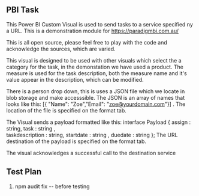 PBI Task
--------
This Power BI Custom Visual is used to send tasks to a service specified ny a URL. This is a demonstration module for https://paradigmbi.com.au/ 

This is all open source, please feel free to play with the code and acknowledge the sources, which are varied.

This visual is designed to be used with other visuals which select the a category for the task, in the demonstation we have used a product. The measure is used for the task description, both the measure name and it's value appear in the description, which can be modified.

There is a person drop down, this is uses a JSON file which we locate in blob storage and make accesssible.  The JSON is an array of names that looks like this: [{ "Name": "Zoe","Email": "zoe@yourdomain.com"}] . The location of the file is specified on the format tab.

The Visual sends a payload formatted like this: 
interface Payload {
            assign : string, 
            task : string ,  
            taskdescription : string,
            startdate : string , 
            duedate : string
        };
The URL destination of the payload is specified on the format tab.

The visual acknowledges a successful call to the destination service

Test Plan
---------
1. npm audit fix -- before testing

